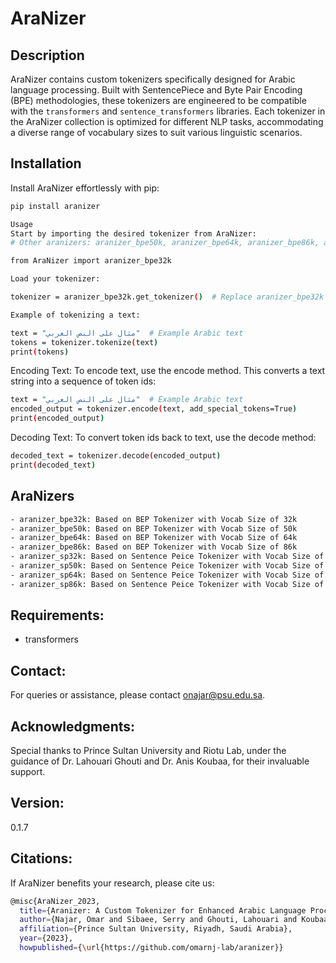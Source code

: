 # AraNizer

## Description
AraNizer contains custom tokenizers specifically designed for Arabic language processing. Built with SentencePiece and Byte Pair Encoding (BPE) methodologies, these tokenizers are engineered to be compatible with the `transformers` and `sentence_transformers` libraries. Each tokenizer in the AraNizer collection is optimized for different NLP tasks, accommodating a diverse range of vocabulary sizes to suit various linguistic scenarios.

## Installation
Install AraNizer effortlessly with pip:
```bash
pip install aranizer

Usage 
Start by importing the desired tokenizer from AraNizer:
# Other aranizers: aranizer_bpe50k, aranizer_bpe64k, aranizer_bpe86k, aranizer_sp32k, aranizer_sp50k, aranizer_sp64k, aranizer_sp86k

from AraNizer import aranizer_bpe32k

Load your tokenizer:

tokenizer = aranizer_bpe32k.get_tokenizer()  # Replace aranizer_bpe32k with your chosen tokenizer

Example of tokenizing a text:

text = "مثال على النص العربي"  # Example Arabic text
tokens = tokenizer.tokenize(text)
print(tokens)
```

Encoding Text:
To encode text, use the encode method. This converts a text string into a sequence of token ids:
```bash
text = "مثال على النص العربي"  # Example Arabic text
encoded_output = tokenizer.encode(text, add_special_tokens=True)
print(encoded_output)
```
Decoding Text:
To convert token ids back to text, use the decode method:
```bash
decoded_text = tokenizer.decode(encoded_output)
print(decoded_text)
```

## AraNizers
```bash
- aranizer_bpe32k: Based on BEP Tokenizer with Vocab Size of 32k
- aranizer_bpe50k: Based on BEP Tokenizer with Vocab Size of 50k
- aranizer_bpe64k: Based on BEP Tokenizer with Vocab Size of 64k
- aranizer_bpe86k: Based on BEP Tokenizer with Vocab Size of 86k
- aranizer_sp32k: Based on Sentence Peice Tokenizer with Vocab Size of 32k
- aranizer_sp50k: Based on Sentence Peice Tokenizer with Vocab Size of 50k
- aranizer_sp64k: Based on Sentence Peice Tokenizer with Vocab Size of 64k
- aranizer_sp86k: Based on Sentence Peice Tokenizer with Vocab Size of 86k
```
## Requirements:
- transformers
  
## Contact:
For queries or assistance, please contact onajar@psu.edu.sa.

## Acknowledgments:
Special thanks to Prince Sultan University and Riotu Lab, under the guidance of Dr. Lahouari Ghouti and Dr. Anis Koubaa, for their invaluable support.

## Version:
0.1.7

## Citations:
If AraNizer benefits your research, please cite us:
```bash
@misc{AraNizer_2023,
  title={Aranizer: A Custom Tokenizer for Enhanced Arabic Language Processing},
  author={Najar, Omar and Sibaee, Serry and Ghouti, Lahouari and Koubaa, Anis},
  affiliation={Prince Sultan University, Riyadh, Saudi Arabia},
  year={2023},
  howpublished={\url{https://github.com/omarnj-lab/aranizer}}
```


